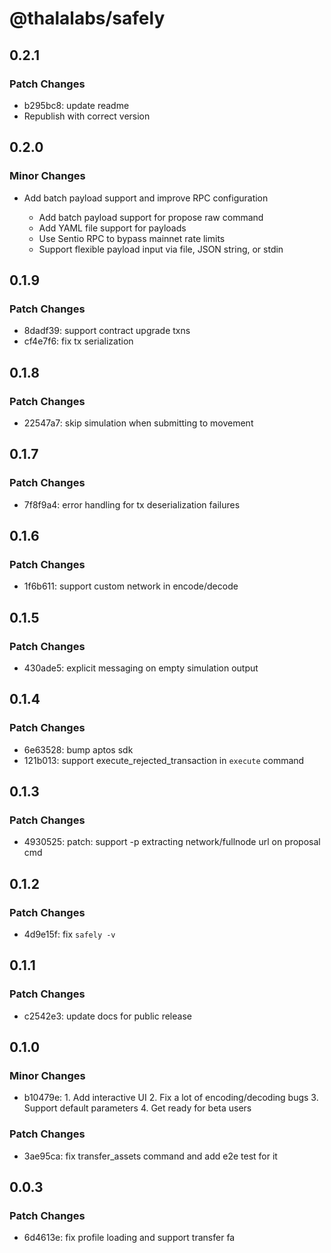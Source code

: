 # @thalalabs/safely

## 0.2.1

### Patch Changes

- b295bc8: update readme
- Republish with correct version

## 0.2.0

### Minor Changes

- Add batch payload support and improve RPC configuration

  - Add batch payload support for propose raw command
  - Add YAML file support for payloads
  - Use Sentio RPC to bypass mainnet rate limits
  - Support flexible payload input via file, JSON string, or stdin

## 0.1.9

### Patch Changes

- 8dadf39: support contract upgrade txns
- cf4e7f6: fix tx serialization

## 0.1.8

### Patch Changes

- 22547a7: skip simulation when submitting to movement

## 0.1.7

### Patch Changes

- 7f8f9a4: error handling for tx deserialization failures

## 0.1.6

### Patch Changes

- 1f6b611: support custom network in encode/decode

## 0.1.5

### Patch Changes

- 430ade5: explicit messaging on empty simulation output

## 0.1.4

### Patch Changes

- 6e63528: bump aptos sdk
- 121b013: support execute_rejected_transaction in `execute` command

## 0.1.3

### Patch Changes

- 4930525: patch: support -p extracting network/fullnode url on proposal cmd

## 0.1.2

### Patch Changes

- 4d9e15f: fix `safely -v`

## 0.1.1

### Patch Changes

- c2542e3: update docs for public release

## 0.1.0

### Minor Changes

- b10479e: 1. Add interactive UI 2. Fix a lot of encoding/decoding bugs 3. Support default parameters 4. Get ready for beta users

### Patch Changes

- 3ae95ca: fix transfer_assets command and add e2e test for it

## 0.0.3

### Patch Changes

- 6d4613e: fix profile loading and support transfer fa
